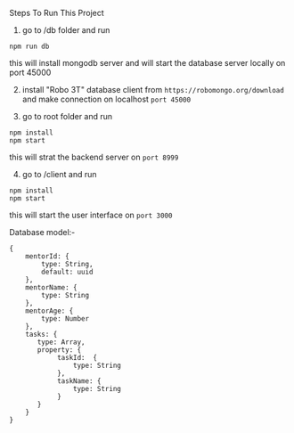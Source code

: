 Steps To Run This Project

1. go to /db folder and run 
```
npm run db
```
   this will install mongodb server and will start the database server locally on port 45000

2. install "Robo 3T" database client from `https://robomongo.org/download` and make connection on localhost `port 45000`

3. go to root folder and run 
```
npm install 
npm start
```
this will strat the backend server on `port 8999`

4. go to /client and run 
```
npm install 
npm start 
```
this will start the user interface on `port 3000`

Database model:-

```
{
    mentorId: {
        type: String,
        default: uuid
    },
    mentorName: {
        type: String
    },
    mentorAge: {
        type: Number
    },
    tasks: {
       type: Array,
       property: {
            taskId:  {
                type: String
            },
            taskName: {
                type: String
            }
       }
    }   
}

```